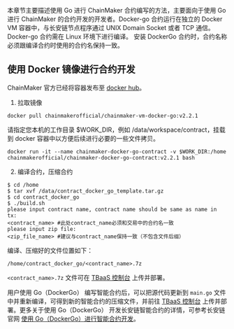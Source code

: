 

本章节主要描述使用 Go 进行 ChainMaker 合约编写的方法，主要面向于使用 Go 进行 ChainMaker 的合约开发的开发者。Docker-go 合约运行在独立的 Docker VM 容器中，与长安链节点程序通过 UNIX Domain Socket 或者 TCP 通信。Docker-go 合约需在 Linux 环境下进行编译。
<dx-alert infotype="notice" title="">
安装 DockerGo 合约时，合约名称必须跟编译合约时使用的合约名保持一致。
</dx-alert>


## 使用 Docker 镜像进行合约开发

ChainMaker 官方已经将容器发布至 [docker hub](https://hub.docker.com/u/chainmakerofficial)。

1. 拉取镜像
```
docker pull chainmakerofficial/chainmaker-vm-docker-go:v2.2.1
```
请指定您本机的工作目录 $WORK_DIR，例如 /data/workspace/contract，挂载到 docker 容器中以方便后续进行必要的一些文件拷贝。
```
docker run -it --name chainmaker-docker-go-contract -v $WORK_DIR:/home chainmakerofficial/chainmaker-docker-go-contract:v2.2.1 bash
```

2. 编译合约，压缩合约
```
$ cd /home
$ tar xvf /data/contract_docker_go_template.tar.gz
$ cd contract_docker_go
$ ./build.sh
please input contract name, contract name should be same as name in tx: 
<contract_name> #此处contract_name必须和交易中的合约名一致
please input zip file: 
<zip_file_name> #建议与contract_name保持一致（不包含文件后缀）
```
编译、压缩好的文件位置如下：
```
/home/contract_docker_go/<contract_name>.7z
```
`<contract_name>.7z` 文件可在 [TBaaS 控制台](https://console.cloud.tencent.com/tbaas/overview) 上传并部署。

用户使用 Go（DockerGo） 编写智能合约后，可以把源代码更新到 `main.go` 文件中并重新编译，可得到新的智能合约的压缩文件，并前往 [TBaaS 控制台](https://console.cloud.tencent.com/tbaas/overview) 上传并部署。更多关于使用 Go（DockerGo） 开发长安链智能合约的详情，可参考长安链官网 [使用 Go（DockerGo）进行智能合约开发](https://docs.chainmaker.org.cn/v2.2.1/html/operation/%E6%99%BA%E8%83%BD%E5%90%88%E7%BA%A6.html#docker-go)。
